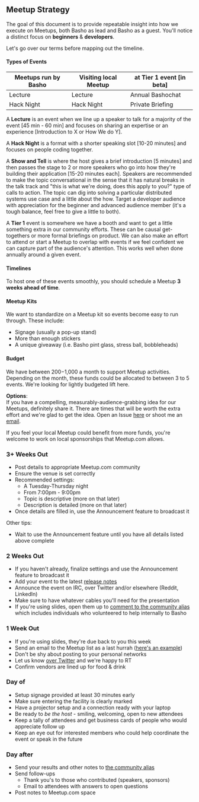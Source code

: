## Meetup Strategy

The goal of this document is to provide repeatable insight into how we execute on Meetups, both Basho as lead and Basho as a guest. You'll notice a distinct focus on **beginners** & **developers**. 

 Let's go over our terms before mapping out the timeline.

#### Types of Events

|Meetups run by Basho|Visiting local Meetup|at Tier 1 event [in beta]|
|--------|--------|----------|
Lecture|Lecture|Annual Bashochat
Hack Night|Hack Night|Private Briefing

A **Lecture** is an event when we line up a speaker to talk for a majority of the event [45 min - 60 min] and focuses on sharing an expertise or an experience [Introduction to X or How We do Y].

A **Hack Night** is a format with a shorter speaking slot [10-20 minutes] and focuses on people coding together.

A **Show and Tell** is where the host gives a brief introduction [5 minutes] and then passes the stage to 2 or more speakers who go into how they're building their application [15-20 minutes each]. Speakers are recommended to make the topic conversational in the sense that it has natural breaks in the talk track and "this is what we're doing, does this apply to you?" type of calls to action. The topic can dig into solving a particular distributed systems use case and a little about the how. Target a developer audience with appreciation for the beginner and advanced audience member (it's a tough balance, feel free to give a little to both). 

A **Tier 1** event is somewhere we have a booth and want to get a little something extra in our community efforts. These can be causal get-togethers or more formal briefings on product. We can also make an effort to attend or start a Meetup to overlap with events if we feel confident we can capture part of the audience's attention. This works well when done annually around a given event.

#### Timelines
To host one of these events smoothly, you should schedule a Meetup **3 weeks ahead of time**. 

#### Meetup Kits

We want to standardize on a Meetup kit so events become easy to run through. These include: 

* Signage (usually a pop-up stand)
* More than enough stickers
* A unique giveaway (i.e. Basho pint glass, stress ball, bobbleheads)

#### Budget

We have between $200-$1,000 a month to support Meetup activities. Depending on the month, these funds could be allocated to between 3 to 5 events. We're looking for lightly budgeted lift here. 

**Options**:  
If you have a compelling, measurably-audience-grabbing idea for our Meetups, definitely share it. There are times that will be worth the extra effort and we're glad to get the idea. Open an Issue [here](https://github.com/basho-labs/the-riak-community/issues) or shoot me an [email](mailto:mbrender@basho.com).

If you feel your local Meetup could benefit from more funds, you're welcome to work on local sponsorships that Meetup.com allows.


### 3+ Weeks Out

* Post details to appropriate Meetup.com community
* Ensure the venue is set correctly 
* Recommended settings: 
	* A Tuesday-Thursday night
	* From 7:00pm - 9:00pm 
	* Topic is descriptive (more on that later)
	* Description is detailed (more on that later)
* Once details are filled in, use the Announcement feature to broadcast it

Other tips: 
* Wait to use the Announcement feature until you have all details listed above complete

### 2 Weeks Out

* If you haven't already, finalize settings and use the Announcement feature to broadcast it
* Add your event to the latest [release notes](https://github.com/basho-labs/the-riak-community/tree/master/release-notes)
* Announce the event on IRC, over Twitter and/or elsewhere (Reddit, LinkedIn)
* Make sure to have whatever cables you'll need for the presentation
* If you're using slides, open them up to [comment to the community alias](mailto:community@basho.com) which includes individuals who volunteered to help internally to Basho


### 1 Week Out

* If you're using slides, they're due back to you this week
* Send an email to the Meetup list as a last hurrah ([here's an example](https://docs.google.com/a/basho.com/document/d/1WgO8OV-6_FAMdZVhknlbQJr56ySOfm-3p9rJYh7M8us/edit?usp=sharing))
* Don't be shy about posting to your personal networks
* Let us know [over Twitter](http://twitter.com/basho) and we're happy to RT
* Confirm vendors are lined up for food & drink

### Day of

* Setup signage provided at least 30 minutes early
* Make sure entering the facility is clearly marked
* Have a projector setup and a connection ready with your laptop
* Be ready to *be the host* - smiling, welcoming, open to new attendees
* Keep a tally of attendees and get business cards of people who would appreciate follow up
* Keep an eye out for interested members who could help coordinate the event or speak in the future

### Day after

* Send your results and other notes to [the community alias](mailto:community@basho.com) 
* Send follow-ups 
	* Thank you's to those who contributed (speakers, sponsors)
	* Email to attendees with answers to open questions
* Post notes to Meetup.com space